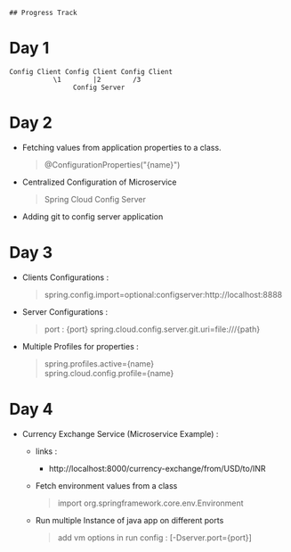    ## Progress Track

# Day 1
```
Config Client Config Client Config Client
           \1        |2        /3
                Config Server
```

# Day 2
- Fetching values from application properties to a class.
    > @ConfigurationProperties("{name}")

- Centralized Configuration of Microservice
    > Spring Cloud Config Server

- Adding git to config server application

# Day 3
- Clients Configurations : 
    > spring.config.import=optional:configserver:http://localhost:8888

- Server Configurations : 
    > port : {port}
    > spring.cloud.config.server.git.uri=file:///{path}

- Multiple Profiles for properties : 
    > spring.profiles.active={name} <br> spring.cloud.config.profile={name}


# Day 4
- Currency Exchange Service (Microservice Example) : <br>
    - links : 
        - http://localhost:8000/currency-exchange/from/USD/to/INR

    - Fetch environment values from a class
        > import org.springframework.core.env.Environment

    - Run multiple Instance of java app on different ports
        > add vm options in run config : [-Dserver.port={port}]
    

    

